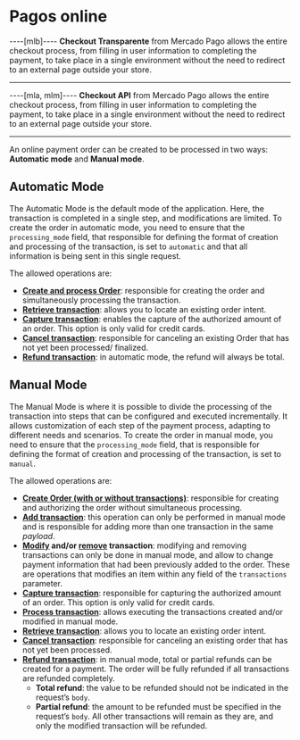 # Pagos online

----[mlb]----
**Checkout Transparente** from Mercado Pago allows the entire checkout process, from filling in user information to completing the payment, to take place in a single environment without the need to redirect to an external page outside your store.

------------
----[mla, mlm]----
**Checkout API** from Mercado Pago allows the entire checkout process, from filling in user information to completing the payment, to take place in a single environment without the need to redirect to an external page outside your store.

------------
An online payment order can be created to be processed in two ways: **Automatic mode** and **Manual mode**.

## Automatic Mode

The Automatic Mode is the default mode of the application. Here, the transaction is completed in a single step, and modifications are limited. To create the order in automatic mode, you need to ensure that the `processing_mode` field, that responsible for defining the format of creation and processing of the transaction, is set to `automatic` and that all information is being sent in this single request.

The allowed operations are:

- [**Create and process Order**](/development/en/reference/order/online-payments/create/post): responsible for creating the order and simultaneously processing the transaction.
- [**Retrieve transaction**](/development/en/reference/order/online-payments/get-order/get): allows you to locate an existing order intent.
- [**Capture transaction**](/development/en/reference/order/online-payments/capture/post): enables the capture of the authorized amount of an order. This option is only valid for credit cards.
- [**Cancel transaction**](/development/en/reference/order/online-payments/cancel-order/post): responsible for canceling an existing Order that has not yet been processed/ finalized.
- [**Refund transaction**](/development/en/reference/order/online-payments/refund/post): in automatic mode, the refund will always be total.

## Manual Mode

The Manual Mode is where it is possible to divide the processing of the transaction into steps that can be configured and executed incrementally. It allows customization of each step of the payment process, adapting to different needs and scenarios. To create the order in manual mode, you need to ensure that the `processing_mode` field, that is responsible for defining the format of creation and processing of the transaction, is set to `manual`.

The allowed operations are:

- [**Create Order (with or without transactions)**](/development/en/reference/order/online-payments/create/post): responsible for creating and authorizing the order without simultaneous processing.
- [**Add transaction**](/development/en/reference/order/online-payments/add-transaction/post): this operation can only be performed in manual mode and is responsible for adding more than one transaction in the same _payload_.
- **[Modify](/development/en/reference/order/online-payments/update-transaction/patch) and/or [remove](/development/en/reference/order/online-payments/delete-transaction/delete) transaction**: modifying and removing transactions can only be done in manual mode, and allow to change payment information that had been previously added to the order. These are operations that modifies an item within any field of the `transactions` parameter.
- [**Capture transaction**](/development/en/reference/order/online-payments/capture/post): responsible for capturing the authorized amount of an order. This option is only valid for credit cards.
- [**Process transaction**](/development/en/reference/order/online/process-order/post): allows executing the transactions created and/or modified in manual mode.
- [**Retrieve transaction**](/development/en/reference/order/online-payments/get-order/get): allows you to locate an existing order intent.
- [**Cancel transaction**](/development/en/reference/order/online-payments/cancel-order/post): responsible for canceling an existing order that has not yet been processed.
- [**Refund transaction**](/development/en/reference/order/online-payments/refund/post): in manual mode, total or partial refunds can be created for a payment. The order will be fully refunded if all transactions are refunded completely.
   - **Total refund**: the value to be refunded should not be indicated in the request’s `body`.
   - **Partial refund**: the amount to be refunded must be specified in the request’s `body`. All other transactions will remain as they are, and only the modified transaction will be refunded.   